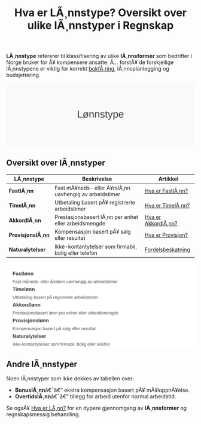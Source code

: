 ﻿---
title: "Hva er LÃ¸nnstype? Oversikt over ulike lÃ¸nnstyper i Regnskap"
meta_title: "Hva er LÃ¸nnstype? Oversikt over ulike lÃ¸nnstyper i Regnskap"
meta_description: '**LÃ¸nnstype** refererer til klassifisering av ulike **lÃ¸nnsformer** som bedrifter i Norge bruker for Ã¥ kompensere ansatte. Ã… forstÃ¥ de forskjellige lÃ¸nnst...'
slug: lonnstype
type: blog
layout: pages/single
---

**LÃ¸nnstype** refererer til klassifisering av ulike **lÃ¸nnsformer** som bedrifter i Norge bruker for Ã¥ kompensere ansatte. Ã… forstÃ¥ de forskjellige lÃ¸nnstypene er viktig for korrekt [bokfÃ¸ring](/blogs/regnskap/hva-er-bokforing "Hva er BokfÃ¸ring? Komplett Guide til RegnskapsfÃ¸ring"), lÃ¸nnsplanlegging og budsjettering.

![LÃ¸nnstype](lonnstype-image.svg)

## Oversikt over lÃ¸nnstyper

| LÃ¸nnstype         | Beskrivelse                                            | Artikkel                                                          |
|-------------------|--------------------------------------------------------|-------------------------------------------------------------------|
| **FastlÃ¸nn**      | Fast mÃ¥neds- eller Ã¥rslÃ¸nn uavhengig av arbeidstimer   | [Hva er FastlÃ¸nn?](/blogs/regnskap/hva-er-fastlonn "Hva er FastlÃ¸nn i Regnskap?") |
| **TimelÃ¸nn**      | Utbetaling basert pÃ¥ registrerte arbeidstimer          | [Hva er TimelÃ¸nn?](/blogs/regnskap/hva-er-timelonn "Hva er TimelÃ¸nn i Regnskap?") |
| **AkkordlÃ¸nn**    | Prestasjonsbasert lÃ¸nn per enhet eller arbeidsmengde   | [Hva er AkkordlÃ¸nn?](/blogs/regnskap/hva-er-akkordlonn "Hva er AkkordlÃ¸nn? En Guide til PrestasjonslÃ¸nn") |
| **ProvisjonslÃ¸nn**| Kompensasjon basert pÃ¥ salg eller resultat             | [Hva er Provisjon?](/blogs/regnskap/hva-er-provisjon "Provisjon - Guide til Prestasjonsbasert LÃ¸nn") |
| **Naturalytelser**| Ikke-kontantytelser som firmabil, bolig eller telefon  | [Fordelsbeskatning](/blogs/regnskap/fordelsbeskatning "Fordelsbeskatning - Komplett Guide til Skattemessig Fordel og RegnskapsfÃ¸ring") |

![Klassifisering av lÃ¸nnstyper](lonnstype-klassifisering.svg)

## Andre lÃ¸nnstyper

Noen lÃ¸nnstyper som ikke dekkes av tabellen over:

* **BonuslÃ¸nn**â€¯â€“ ekstra kompensasjon basert pÃ¥ mÃ¥loppnÃ¥else.
* **OvertidslÃ¸nn**â€¯â€“ tillegg for arbeid utenfor normal arbeidstid.

Se ogsÃ¥ [Hva er LÃ¸nn?](/blogs/regnskap/hva-er-lonn "Hva er LÃ¸nn i Regnskap?") for en dypere gjennomgang av **lÃ¸nnsformer** og regnskapsmessig behandling.
